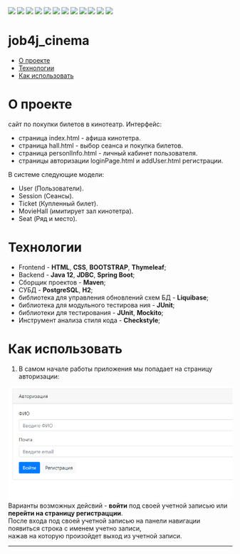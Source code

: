 ![](https://img.shields.io/badge/Java-%3E%3D%208-orange)
![](https://img.shields.io/badge/Maven-3-red)
![](https://img.shields.io/badge/Spring%20boot-%202.5.2-green)
![](https://img.shields.io/badge/-Bootstrap-blueviolet)
![](https://img.shields.io/badge/-Thymeleaf-darkgreen)
![](https://img.shields.io/badge/PostgreSQL-%3E%3D%209-informational)
![](https://img.shields.io/badge/-JDBC-blue)
![](https://img.shields.io/badge/-H2%20-blueviolet)
![](https://img.shields.io/badge/-Liquibase-blue)
![](https://img.shields.io/badge/JUnit-%3E%3D%204-yellowgreen)
![](https://img.shields.io/badge/-Mockito-brightgreen)
![](https://img.shields.io/badge/-checkstyle-lightgrey)

# job4j_cinema

 - [О проекте]()
 - [Технологии]() 
 - [Как использовать]()  

О проекте
=
сайт по покупки билетов в кинотеатр. Интерфейс:<br>

 - страница index.html - афиша кинотетра.<br>
 - страница hall.html - выбор сеанса и покупка билетов.<br>
 - страница personlInfo.html - личный кабинет пользователя.<br>
 - страницы авторизации loginPage.html и addUser.html регистрации.<br>

В системе следующие модели: 
- User (Пользователи).<br>
- Session (Сеансы).<br>
- Ticket (Купленный билет).<br>
- MovieHall (имитирует зал кинотетра).<br>
- Seat (Ряд и место).<br>

Технологии
=
 * Frontend - **HTML**, **CSS**, **BOOTSTRAP**, **Thymeleaf**;
 * Backend - **Java 12**, **JDBC**, **Spring Boot**;
 * Сборщик проектов - **Maven**;
 * СУБД - **PostgreSQL**, **H2**;
 * библиотека для управления обновлений схем БД - **Liquibase**;
 * библиотека для модульного тестирова    ния - **JUnit**;
 * библиотеки для тестирования - **JUnit**, **Mockito**;
 * Инструмент анализа стиля кода - **Checkstyle**;

Как использовать
=
1. В самом начале работы приложения мы попадает на страницу авторизации:<br>

![Image of login](https://github.com/IvanPavlovets/job4j_cinema/blob/master/images/loginPage.png)<br>
Варианты возможных дейсвий - **войти** под своей учетной записью или **перейти на страницу регистрацции**. <br>
После входа под своей учетной записью на панели навигации появиться строка с именем учетно записи,<br>
нажав на которую произойдет выход из учетной записи.<br>
___